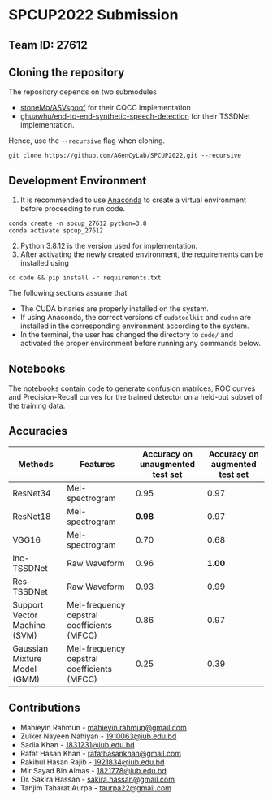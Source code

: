 # **SPCUP2022 Submission**

## **Team ID: 27612**

## Cloning the repository
The repository depends on two submodules
- [stoneMo/ASVspoof](https://github.com/stoneMo/ASVspoof.git) for their CQCC implementation  
- [ghuawhu/end-to-end-synthetic-speech-detection](https://github.com/ghuawhu/end-to-end-synthetic-speech-detection) for their TSSDNet implementation. 

Hence, use the `--recursive` flag when cloning.

```
git clone https://github.com/AGenCyLab/SPCUP2022.git --recursive
```

## Development Environment
1. It is recommended to use [Anaconda](https://www.anaconda.com/) to create a virtual environment before proceeding to run code.

```
conda create -n spcup_27612 python=3.8
conda activate spcup_27612
```

2. Python 3.8.12 is the version used for implementation.
3. After activating the newly created environment, the requirements can be installed using

```
cd code && pip install -r requirements.txt
```

The following sections assume that 
- The CUDA binaries are properly installed on the system.
- If using Anaconda, the correct versions of `cudatoolkit` and `cudnn` are installed in the corresponding environment according to the system.
- In the terminal, the user has changed the directory to `code/` and activated the proper environment before running any commands below.

## Notebooks
The notebooks contain code to generate confusion matrices, ROC curves and Precision-Recall curves for the trained detector on a held-out subset of the training data.


## Accuracies

| Methods                       | Features                                    | Accuracy on  unaugmented  test set | Accuracy on  augmented  test set |
|-------------------------------|---------------------------------------------|------------------------------------|----------------------------------|
| ResNet34                      | Mel-spectrogram                             |                0.95                |               0.97               |
| ResNet18                      | Mel-spectrogram                             |              **0.98**              |               0.97               |
| VGG16                         | Mel-spectrogram                             |                0.70                |               0.68               |
| Inc-TSSDNet                   | Raw Waveform                                |                0.96                |             **1.00**             |
| Res-TSSDNet                   | Raw Waveform                                |                0.93                |               0.99               |
| Support Vector  Machine (SVM) | Mel-frequency  cepstral coefficients (MFCC) |                0.86                |               0.97               |
| Gaussian Mixture Model (GMM)  | Mel-frequency  cepstral coefficients (MFCC) |                0.25                |               0.39               |

## Contributions
 - Mahieyin Rahmun - mahieyin.rahmun@gmail.com
 - Zulker Nayeen Nahiyan - 1910063@iub.edu.bd
 - Sadia Khan - 1831231@iub.edu.bd
 - Rafat Hasan Khan - rafathasankhan@gmail.com
 - Rakibul Hasan Rajib - 1921834@iub.edu.bd
 - Mir Sayad Bin Almas - 1821778@iub.edu.bd
 - Dr. Sakira Hassan - sakira.hassan@gmail.com
 - Tanjim Taharat Aurpa - taurpa22@gmail.com
